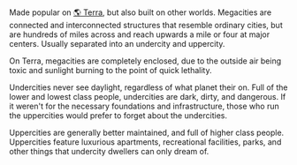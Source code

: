 Made popular on [🌎 Terra](../../-terra.md), but also built on other worlds. Megacities are connected and interconnected structures that resemble ordinary cities, but are hundreds of miles across and reach upwards a mile or four at major centers. Usually separated into an undercity and uppercity.

On Terra, megacities are completely enclosed, due to the outside air being toxic and sunlight burning to the point of quick lethality.

Undercities never see daylight, regardless of what planet their on. Full of the lower and lowest class people, undercities are dark, dirty, and dangerous. If it weren't for the necessary foundations and infrastructure, those who run the uppercities would prefer to forget about the undercities.

Uppercities are generally better maintained, and full of higher class people. Uppercities feature luxurious apartments, recreational facilities, parks, and other things that undercity dwellers can only dream of.